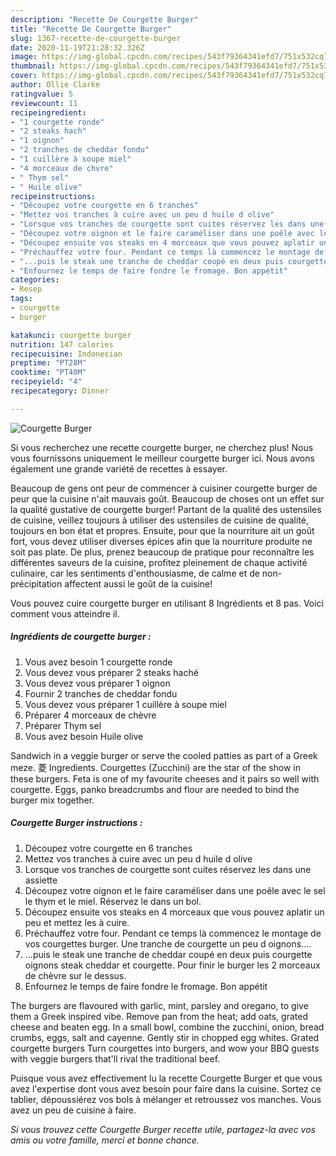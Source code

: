```yaml
---
description: "Recette De Courgette Burger"
title: "Recette De Courgette Burger"
slug: 1367-recette-de-courgette-burger
date: 2020-11-19T21:28:32.326Z
image: https://img-global.cpcdn.com/recipes/543f79364341efd7/751x532cq70/courgette-burger-photo-principale-de-la-recette.jpg
thumbnail: https://img-global.cpcdn.com/recipes/543f79364341efd7/751x532cq70/courgette-burger-photo-principale-de-la-recette.jpg
cover: https://img-global.cpcdn.com/recipes/543f79364341efd7/751x532cq70/courgette-burger-photo-principale-de-la-recette.jpg
author: Ollie Clarke
ratingvalue: 5
reviewcount: 11
recipeingredient:
- "1 courgette ronde"
- "2 steaks hach"
- "1 oignon"
- "2 tranches de cheddar fondu"
- "1 cuillère à soupe miel"
- "4 morceaux de chvre"
- " Thym sel"
- " Huile olive"
recipeinstructions:
- "Découpez votre courgette en 6 tranches"
- "Mettez vos tranches à cuire avec un peu d huile d olive"
- "Lorsque vos tranches de courgette sont cuites réservez les dans une assiette"
- "Découpez votre oignon et le faire caraméliser dans une poêle avec le sel le thym et le miel. Réservez le dans un bol."
- "Découpez ensuite vos steaks en 4 morceaux que vous pouvez aplatir un peu et mettez les à cuire."
- "Préchauffez votre four. Pendant ce temps là commencez le montage de vos courgettes burger. Une tranche de courgette un peu d oignons...."
- "...puis le steak une tranche de cheddar coupé en deux puis courgette oignons steak cheddar et courgette. Pour finir le burger les 2 morceaux de chèvre sur le dessus."
- "Enfournez le temps de faire fondre le fromage. Bon appétit"
categories:
- Resep
tags:
- courgette
- burger

katakunci: courgette burger 
nutrition: 147 calories
recipecuisine: Indonesian
preptime: "PT28M"
cooktime: "PT40M"
recipeyield: "4"
recipecategory: Dinner

---
```



![Courgette Burger](https://img-global.cpcdn.com/recipes/543f79364341efd7/751x532cq70/courgette-burger-photo-principale-de-la-recette.jpg)

Si vous recherchez une recette courgette burger, ne cherchez plus! Nous vous fournissons uniquement le meilleur courgette burger ici. Nous avons également une grande variété de recettes à essayer.

Beaucoup de gens ont peur de commencer à cuisiner courgette burger de peur que la cuisine n'ait mauvais goût. Beaucoup de choses ont un effet sur la qualité gustative de courgette burger! Partant de la qualité des ustensiles de cuisine, veillez toujours à utiliser des ustensiles de cuisine de qualité, toujours en bon état et propres. Ensuite, pour que la nourriture ait un goût fort, vous devez utiliser diverses épices afin que la nourriture produite ne soit pas plate. De plus, prenez beaucoup de pratique pour reconnaître les différentes saveurs de la cuisine, profitez pleinement de chaque activité culinaire, car les sentiments d'enthousiasme, de calme et de non-précipitation affectent aussi le goût de la cuisine!

<!--inarticleads1-->

Vous pouvez cuire courgette burger en utilisant 8 Ingrédients et 8 pas. Voici comment vous atteindre il.

##### Ingrédients de courgette burger :

1. Vous avez besoin 1 courgette ronde
1. Vous devez vous préparer 2 steaks haché
1. Vous devez vous préparer 1 oignon
1. Fournir 2 tranches de cheddar fondu
1. Vous devez vous préparer 1 cuillère à soupe miel
1. Préparer 4 morceaux de chèvre
1. Préparer  Thym sel
1. Vous avez besoin  Huile olive


Sandwich in a veggie burger or serve the cooled patties as part of a Greek meze. 菱 Ingredients. Courgettes (Zucchini) are the star of the show in these burgers. Feta is one of my favourite cheeses and it pairs so well with courgette. Eggs, panko breadcrumbs and flour are needed to bind the burger mix together. 

<!--inarticleads2-->

##### Courgette Burger instructions :

1. Découpez votre courgette en 6 tranches
1. Mettez vos tranches à cuire avec un peu d huile d olive
1. Lorsque vos tranches de courgette sont cuites réservez les dans une assiette
1. Découpez votre oignon et le faire caraméliser dans une poêle avec le sel le thym et le miel. Réservez le dans un bol.
1. Découpez ensuite vos steaks en 4 morceaux que vous pouvez aplatir un peu et mettez les à cuire.
1. Préchauffez votre four. Pendant ce temps là commencez le montage de vos courgettes burger. Une tranche de courgette un peu d oignons....
1. ...puis le steak une tranche de cheddar coupé en deux puis courgette oignons steak cheddar et courgette. Pour finir le burger les 2 morceaux de chèvre sur le dessus.
1. Enfournez le temps de faire fondre le fromage. Bon appétit


The burgers are flavoured with garlic, mint, parsley and oregano, to give them a Greek inspired vibe. Remove pan from the heat; add oats, grated cheese and beaten egg. In a small bowl, combine the zucchini, onion, bread crumbs, eggs, salt and cayenne. Gently stir in chopped egg whites. Grated courgette burgers Turn courgettes into burgers, and wow your BBQ guests with veggie burgers that&#39;ll rival the traditional beef. 

<!--inarticleads1-->

<p>
Puisque vous avez effectivement lu la recette Courgette Burger et que vous avez l'expertise dont vous avez besoin pour faire dans la cuisine. Sortez ce tablier, dépoussiérez vos bols à mélanger et retroussez vos manches. Vous avez un peu de cuisine à faire.
</p>

<p>
<i>Si vous trouvez cette Courgette Burger recette utile, partagez-la avec vos amis ou votre famille, merci et bonne chance.</i>
</p>
